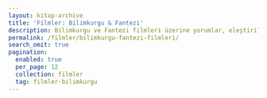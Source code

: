 ```yaml
---
layout: kitap-archive
title: 'Filmler: Bilimkurgu & Fantezi'
description: Bilimkurgu ve Fantezi filmleri üzerine yorumlar, eleştiriler, analizler
permalink: /filmler/bilimkurgu-fantezi-filmleri/
search_omit: true
pagination: 
  enabled: true
  per_page: 12
  collection: filmler
  tag: filmler-bilimkurgu
---
```


